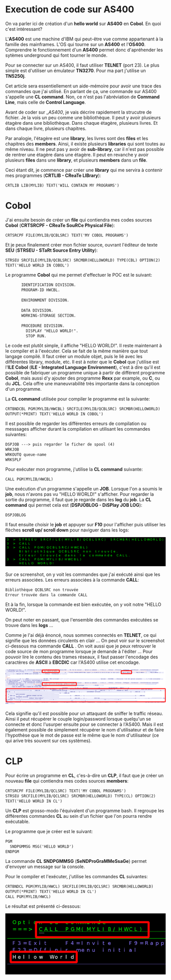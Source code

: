 # Execution de code sur AS400

On va parler ici de création d'un __hello world__ sur __AS400__ en __Cobol__. En quoi c'est intéressant?

L'__AS400__ est une machine d'IBM qui peut-être vue comme appartenant à la famille des mainframes. L'OS qui tourne sur un __AS400__ et l'__OS400__. Comprendre le fonctionnement d'un __AS400__ permet donc d'apréhender les sytèmes underground qui font tourner le monde.

Pour se connecter sur un AS400, il faut utiliser __TELNET__ (port 23). Le plus simple est d'utiliser un émulateur __TN3270__. Pour ma part j'utilise un __TN5250j__.

Cet article sera essentiellement un aide-mémoire pour avoir une trace des commandes que j'ai utilisé. En parlant de ça, une commande sur AS400 s'appelle une __CL command__. Non, ce n'est pas l'abréviation de __Command Line__, mais celle de __Control Language__.

Avant de coder sur __AS400_, je vais décrire rapidement la strucutre de fichier. Je la vois un peu comme une bibliothèque. Il peut y avoir plusieurs étagère dans une bibliothèque. Dans chaque étagère, plusieurs livres. Et dans chaque livre, plusieurs chapitres.

Par analogie, l'étagère est une __library__, les livres sont des __files__ et les chapitres des __members__. Ainsi, il existe plusieurs __libraries__ qui sont toutes au même niveau. Il ne peut pas y avoir de __sub-library__, car il n'est pas possible de rentrer une étagère dans une étagère. Il peut en revanche y avoir plusieurs __files__ dans une __library__, et plusieurs __members__ dans un __file__.

Ceci étant dit, je commence par créer une __library__ qui me servira à contenir mes programmes (__CRTLIB - CReaTe LIBrary__):

```
CRTLIB LIB(MYLIB) TEXT('WILL CONTAIN MY PROGRAMS')
```

# Cobol

J'ai ensuite besoin de créer un __file__ qui contiendra mes codes sources __Cobol__ (__CRTSRCPF - CReaTe SouRCe Physical File__):

```
CRTSRCPF FILE(MYLIB/QCBLSRC) TEXT('MY COBOL PROGRAMS')
```

Et je peux finalement créer mon fichier source, ouvrant l'éditeur de texte __SEU__ (__STRSEU - STaRt Source Entry Utility__):

```
STRSEU SRCFILE(MYLIB/QCBLSRC) SRCMBR(HELLOWORLD) TYPE(CBL) OPTION(2) TEXT('HELLO WORLD IN COBOL')
```

Le programme __Cobol__ qui me permet d'effectuer le POC est le suivant:

```
       IDENTIFICATION DIVISION.
       PROGRAM-ID HWCBL.

       ENVIRONMENT DIVISION.

       DATA DIVISION.
       WORKING-STORAGE SECTION.

       PROCEDURE DIVISION.
         DISPLAY "HELLO WORLD!".
         STOP RUN.
```

Le code est plutôt simple, il affiche "HELLO WORLD!". Il reste maintenant à le compiler et à l'exécuter. Cela se fait de la même manière que tout langage compilé. Il faut créer un module objet, puis le lié avec les différentes library, module, etc. Il est à noter que le __Cobol__ que j'utilise est l'__ILE Cobol__ (__ILE - Integrated Language Environment__), c'est à dire qu'il est possible de fabriquer un programme unique à partir de différent programme __Cobol__, mais aussi d'y ajouter des programme __Rexx__ par example, ou __C__, ou du __JCL__. Cela offre une maneuvrabilité très importante dans la conception d'un programme.

La __CL command__ utilisée pour compiler le programme est la suivante:

```
CRTBNDCBL PGM(MYLIB/HWCBL) SRCFILE(MYLIB/QCBLSRC) SRCMBR(HELLOWORLD) OUTPUT(*PRINT) TEXT('HELLO WORLD IN COBOL')
```

Il est possible de regarder les différentes erreurs de compilation ou messsages afficher durant la compilation en utilisant les commandes suivantes:

```
DSPJOB ---> puis regarder le ficher de spool (4)
WRKJOB
WRKOUTQ queue-name
WRKSPLF
```


Pour exécuter mon programme, j'utilise la __CL command__ suivante:

```
CALL PGM(MYLIB/HWCBL)
```

Une exécution d'un programme s'appelle un __JOB__. Lorsque l'on a soumis le __job__, nous n'avons pas vu "HELLO WORLD!" s'afficher. Pour regarder la sortie du programme, il faut que je regarde dans les __log__ du __job__. La __CL command__ qui permet cela est (__DSPJOBLOG - DiSPlay JOB LOG__):

```
DSPJOBLOG
```

Il faut ensuite choisir le __job__ et appuyer sur __F10__ pour l'afficher puis utiliser les flèches __scroll up/ scroll down__ pour naviguer dans les logs:

![image alt text](/images/mainframe/as400/HWCBL-log.png)

Sur ce screenshot, on y voit les commandes que j'ai exécuté ainsi que les erreurs associées. Les erreurs associées à la commande __CALL__:

```
Bibliothèque QCBLSRC non trouvée
Erreur trouvée dans la commande CALL
```

Et à la fin, lorsque la commande est bien exécutée, on y voit notre "HELLO WORLD!".

On peut noter en passant, que l'ensemble des commandes exécutées se trouve dans les __logs__ ...

Comme je l'ai déjà énoncé, nous sommes connectés en __TELNET__, ce qui signifie que les données circulents en clair ... On peut voir sur le screenshot ci-dessous ma commande __CALL__ . On voit aussi que je peux retrouver le code source de mon programme lorsque je demande à l'éditer ... Pour pouvoir lire le contenu des trames réseaux, il faut passer l'encodage des caractères de __ASCII__ à __EBCDIC__ car l'AS400 utilise cet encodage.

![image alt text](/images/mainframe/as400/HWCBL-telnet.png)

Cela signifie qu'il est possible pour un attaquant de sniffer le traffic réseau. Ainsi il peut récupérer le couple login/password lorsque quelqu'un se connecte et donc l'usurper ensuite pour se connecter à l'AS400. Mais il est également possible de simplement récupérer le nom d'utilisateur et de faire l'hypothèse que le mot de passe est le même que le nom d'utilisateur (ce qui arive très souvent sur ces systèmes).

# CLP

Pour écrire un programme en __CL__, c'es-à-dire un __CLP__, il faut que je créer un nouveau __file__ qui contiendra mes codes sources __members__:

```
CRTSRCPF FILE(MYLIB/QCLSRC) TEXT('MY COBOL PROGRAMS')
STRSEU SRCFILE(MYLIB/QCLSRC) SRCMBR(HELLOWORLD) TYPE(CL) OPTION(2) TEXT('HELLO WORLD IN CL')
```

Un __CLP__ est grosso-modo l'équivalent d'un programme bash. Il regroupe les différentes commandes __CL__ au sein d'un fichier que l'on pourra rendre exécutable.

Le programme que je créer est le suivant:

```
PGM
  SNDPGMMSG MSG('HELLO WORLD')
ENDPGM
```

La commande __CL__ __SNDPGMMSG__ (__SeNDProGraMMeSsaGe__) permet d'envoyer un message sur la console.

Pour le compiler et l'exécuter, j'utilise les commandes __CL__ suivantes:

```
CRTBNDCL PGM(MYLIB/HWCL) SRCFILE(MYLIB/QCLSRC) SRCMBR(HELLOWORLD) OUTPUT(*PRINT) TEXT('HELLO WORLD IN CL')
CALL PGM(MYLIB/HWCL)
```

Le résultat est présenté ci-dessous:

![image alt text](/images/mainframe/as400/HWCL-result.png)

